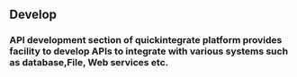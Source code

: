 ## Develop
### **API development** section of quickintegrate platform provides facility to **develop APIs** to integrate with various systems such as database,File, Web services etc.